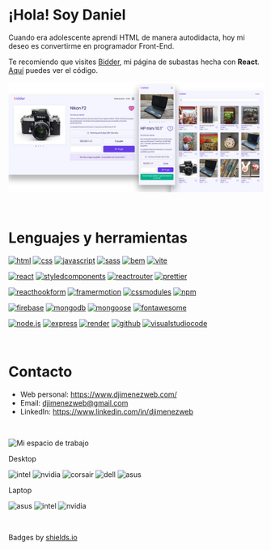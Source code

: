 # ¡Hola! Soy Daniel

Cuando era adolescente aprendí HTML de manera autodidacta, hoy mi deseo es convertirme en programador Front-End.

Te recomiendo que visites [Bidder](https://bidder.onrender.com/), mi página de subastas hecha con **React**. [Aquí](https://github.com/djimenezweb/bidder) puedes ver el código.

[![Bidder](https://github.com/djimenezweb/bidder/blob/main/public/assets/samples/bidder.jpg?raw=true)](https://bidder.onrender.com/)

<p></p><br/>

# Lenguajes y herramientas

[![html](https://img.shields.io/badge/-html-e34f26?logo=html5&logoColor=white&style=for-the-badge)](https://developer.mozilla.org/en-US/docs/Web/HTML)
[![css](https://img.shields.io/badge/-css-1572B6?logo=css3&logoColor=white&style=for-the-badge)](https://developer.mozilla.org/en-US/docs/Web/CSS)
[![javascript](https://img.shields.io/badge/-javascript-f7df1e?logo=javascript&logoColor=black&style=for-the-badge)](https://developer.mozilla.org/en-US/docs/Web/JavaScript)
[![sass](https://img.shields.io/badge/-sass-cc6699?logo=sass&logoColor=white&style=for-the-badge)](https://sass-lang.com/)
[![bem](https://img.shields.io/badge/-bem-000?logo=bem&logoColor=fff&style=for-the-badge)](https://getbem.com/)
[![vite](https://img.shields.io/badge/-vite-646cff?logo=vite&logoColor=white&style=for-the-badge)](https://vitejs.dev/)

[![react](https://img.shields.io/badge/-react-61dafb?logo=react&logoColor=black&style=for-the-badge)](https://react.dev/)
[![styledcomponents](https://img.shields.io/badge/-styled%20components-db7093?logo=styledcomponents&logoColor=white&style=for-the-badge)](https://styled-components.com/)
[![reactrouter](https://img.shields.io/badge/-react%20router-ca4245?logo=reactrouter&logoColor=white&style=for-the-badge)](https://reactrouter.com/en/main)
[![prettier](https://img.shields.io/badge/-prettier-F7B93E?logo=prettier&logoColor=black&style=for-the-badge)](https://prettier.io/)

[![reacthookform](https://img.shields.io/badge/-react%20hook%20form-ec5990?logo=reacthookform&logoColor=white&style=for-the-badge)](https://react-hook-form.com/)
[![framermotion](https://img.shields.io/badge/-framer%20motion-0055FF?logo=framer&logoColor=white&style=for-the-badge)](https://www.framer.com/motion/)
[![cssmodules](https://img.shields.io/badge/-css%20modules-000?logo=cssmodules&logoColor=fff&style=for-the-badge)](https://github.com/css-modules)
[![npm](https://img.shields.io/badge/-npm-CB3837?logo=npm&logoColor=white&style=for-the-badge)](https://www.npmjs.com/)

[![firebase](https://img.shields.io/badge/-firebase-ffca28?logo=firebase&logoColor=black&style=for-the-badge)](https://firebase.google.com/)
[![mongodb](https://img.shields.io/badge/-mongodb-47a248?logo=mongodb&logoColor=white&style=for-the-badge)](https://www.mongodb.com/)
[![mongoose](https://img.shields.io/badge/-mongoose-880000?logo=mongoose&logoColor=white&style=for-the-badge)](https://mongoosejs.com/)
[![fontawesome](https://img.shields.io/badge/-font%20awesome-528DD7?logo=fontawesome&logoColor=white&style=for-the-badge)](https://fontawesome.com/)

[![node.js](https://img.shields.io/badge/-node.js-339933?logo=node.js&logoColor=white&style=for-the-badge)](https://nodejs.org/en)
[![express](https://img.shields.io/badge/-express-000?logo=express&logoColor=fff&style=for-the-badge)](https://expressjs.com/)
[![render](https://img.shields.io/badge/-render-46e3b7?logo=render&logoColor=white&style=for-the-badge)](https://render.com/)
[![github](https://img.shields.io/badge/-github-181717?logo=github&logoColor=fff&style=for-the-badge)](https://github.com/)
[![visualstudiocode](https://img.shields.io/badge/-vs%20code-007ACC?logo=visualstudiocode&logoColor=fff&style=for-the-badge)](https://code.visualstudio.com/)

<p></p><br/>

# Contacto

- Web personal: https://www.djimenezweb.com/
- Email: djimenezweb@gmail.com
- LinkedIn: https://www.linkedin.com/in/djimenezweb

<p></p><br/>

![Mi espacio de trabajo](https://github.com/djimenezweb/djimenezweb/blob/main/DSC08323.jpg?raw=true)

Desktop

![intel](https://img.shields.io/badge/-i7%204790-0071c5?logo=intel&labelColor=gray&logoColor=white&style=plastic)
![nvidia](https://img.shields.io/badge/-GT%201030-76b900?logo=nvidia&labelColor=gray&logoColor=white&style=plastic)
![corsair](https://img.shields.io/badge/-RM%20650x-000?logo=corsair&labelColor=gray&logoColor=white&style=plastic)
![dell](https://img.shields.io/badge/-U2415-007db8?logo=dell&labelColor=gray&style=plastic)
![asus](https://img.shields.io/badge/-vw199-000?logo=asus&labelColor=gray&logoColor=white&style=plastic)

Laptop

![asus](https://img.shields.io/badge/-Vivobook%20Pro%2015-000?logo=asus&labelColor=gray&logoColor=white&style=plastic)
![intel](https://img.shields.io/badge/-i5%2011300-0071c5?logo=intel&labelColor=gray&logoColor=white&style=plastic)
![nvidia](https://img.shields.io/badge/-RTX%203050-76b900?logo=nvidia&labelColor=gray&logoColor=white&style=plastic)

<p></p><br/>

Badges by [shields.io](https://shields.io/)

<!--
<img src="https://raw.githubusercontent.com/devicons/devicon/master/icons/html5/html5-original-wordmark.svg"/>
<img src="https://raw.githubusercontent.com/devicons/devicon/master/icons/css3/css3-original-wordmark.svg"/>
<img src="https://raw.githubusercontent.com/devicons/devicon/master/icons/javascript/javascript-original.svg" />
<img src="https://www.vectorlogo.zone/logos/git-scm/git-scm-icon.svg"/>
<img src="http://jennyknuth.com/wp-content/uploads/2018/03/BEM-1.png" />
<img src="https://upload.wikimedia.org/wikipedia/commons/thumb/9/96/Sass_Logo_Color.svg/2560px-Sass_Logo_Color.svg.png" />
-->
